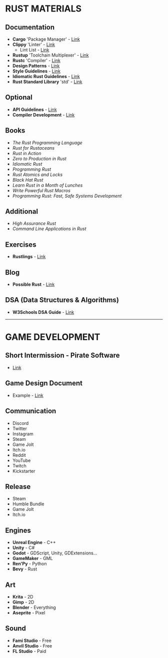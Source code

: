 # RUST MATERIALS

## Documentation
- **Cargo** 'Package Manager' - [Link](https://doc.rust-lang.org/cargo/index.html)
- **Clippy** 'Linter' - [Link](https://doc.rust-lang.org/clippy/index.html)
  - Lint List - [Link](https://rust-lang.github.io/rust-clippy/master/index.html#/needless_bool)
- **Rustup** 'Toolchain Multiplexer' - [Link](https://rust-lang.github.io/rustup/)
- **Rustc** 'Compiler' - [Link](https://doc.rust-lang.org/rustc/what-is-rustc.html)
- **Design Patterns** - [Link](https://rust-unofficial.github.io/patterns/intro.html)
- **Style Guidelines** - [Link](https://doc.rust-lang.org/1.0.0/style/README.html)
- **Idiomatic Rust Guidelines** - [Link](https://github.com/mre/idiomatic-rust)
- **Rust Standard Library** 'std' - [Link](https://doc.rust-lang.org/std/index.html)

## Optional
- **API Guidelines** - [Link](https://rust-lang.github.io/api-guidelines/about.html)
- **Compiler Development** - [Link](https://rustc-dev-guide.rust-lang.org/)

## Books
- *The Rust Programming Language*
- *Rust for Rustaceans*
- *Rust in Action*
- *Zero to Production in Rust*
- *Idiomatic Rust*
- *Programming Rust*
- *Rust Atomics and Locks*
- *Black Hat Rust*
- *Learn Rust in a Month of Lunches*
- *Write Powerful Rust Macros*
- *Programming Rust: Fast, Safe Systems Development*

## Additional
- *High Assurance Rust*
- *Command Line Applications in Rust*

## Exercises
- **Rustlings** - [Link](https://github.com/rust-lang/rustlings/)

## Blog
- **Possible Rust** - [Link](https://www.possiblerust.com/)

## DSA (Data Structures & Algorithms)
- **W3Schools DSA Guide** - [Link](https://www.w3schools.com/dsa/index.php)

---

# GAME DEVELOPMENT

## Short Intermission - Pirate Software
- [Link](https://develop.games/)

## Game Design Document
- Example - [Link](https://docs.google.com/document/d/1Vl7BMvzUOhbunJrI_X1gUc6x-LAp3aaBiPwHUf27B70/edit?tab=t.0#heading=h.lr899156xjnx)

## Communication
- Discord
- Twitter
- Instagram
- Steam
- Game Jolt
- Itch.io
- Reddit
- YouTube
- Twitch
- Kickstarter

## Release
- Steam
- Humble Bundle
- Game Jolt
- Itch.io

## Engines
- **Unreal Engine** - C++
- **Unity** - C#
- **Godot** - GDScript, Unity, GDExtensions...
- **GameMaker** - GML
- **Ren'Py** - Python
- **Bevy** - Rust

## Art
- **Krita** - 2D 
- **Gimp** - 2D
- **Blender** - Everything
- **Aseprite** - Pixel

## Sound
- **Fami Studio** - Free
- **Anvil Studio** - Free
- **FL Studio** - Paid
